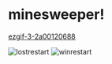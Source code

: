 # minesweeper!

[ezgif-3-2a00120688](https://user-images.githubusercontent.com/118066656/201485633-3e3c5033-4341-413b-9ec9-46b40ae52640.gif)

![lostrestart](https://user-images.githubusercontent.com/118066656/201569976-0cc90591-b1b0-463a-96f9-58905164d0c1.gif)
![winrestart](https://user-images.githubusercontent.com/118066656/201569991-47304bf5-881b-4494-815d-b8ef9db45394.gif)
